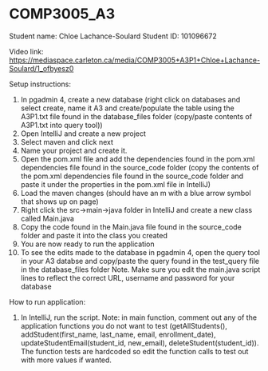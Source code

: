 # COMP3005_A3
Student name: Chloe Lachance-Soulard
Student ID: 101096672

Video link: https://mediaspace.carleton.ca/media/COMP3005+A3P1+Chloe+Lachance-Soulard/1_ofbyesz0

Setup instructions:
1. In pgadmin 4, create a new database (right click on databases and select create, name it A3 and create/populate the table using the A3P1.txt file found in the database_files folder (copy/paste contents of A3P1.txt into query tool))
2. Open IntelliJ and create a new project
3. Select maven and click next
4. Name your project and create it.
5. Open the pom.xml file and add the dependencies found in the pom.xml dependencies file found in the source_code folder (copy the contents of the pom.xml dependencies file found in the source_code folder and paste it under the properties in the pom.xml file in IntelliJ)
7. Load the maven changes (should have an m with a blue arrow symbol that shows up on page)
8. Right click the src->main->java folder in IntelliJ and create a new class called Main.java
9. Copy the code found in the Main.java file found in the source_code folder and paste it into the class you created
10. You are now ready to run the application
11. To see the edits made to the database in pgadmin 4, open the query tool in your A3 databse and copy/paste the query found in the test_query file in the database_files folder
Note. Make sure you edit the main.java script lines to reflect the correct URL, username and password for your database

How to run application:
1. In IntelliJ, run the script.
Note: in main function, comment out any of the application functions you do not want to test (getAllStudents(), addStudent(first_name, last_name, email, enrollment_date), updateStudentEmail(student_id, new_email), deleteStudent(student_id)). The function tests are hardcoded so edit the function calls to test out with more values if wanted.  
